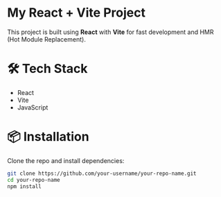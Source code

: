 # My React + Vite Project 

This project is built using **React** with **Vite** for fast development and HMR (Hot Module Replacement).  

# 🛠️ Tech Stack
- React
- Vite
- JavaScript

# 📦 Installation

Clone the repo and install dependencies:

```bash
git clone https://github.com/your-username/your-repo-name.git
cd your-repo-name
npm install

